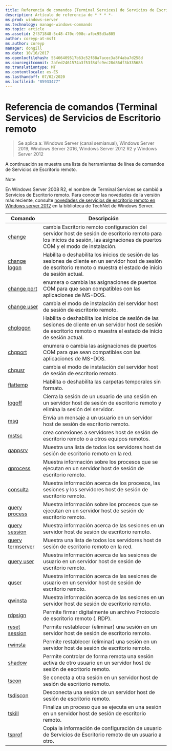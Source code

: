 ```yaml
---
title: Referencia de comandos (Terminal Services) de Servicios de Escritorio remoto
description: Artículo de referencia de * * * *-
ms.prod: windows-server
ms.technology: manage-windows-commands
ms.topic: article
ms.assetid: 2f371848-5c48-470c-908c-afbc95d3a805
author: coreyp-at-msft
ms.author: coreyp
manager: dongill
ms.date: 10/16/2017
ms.openlocfilehash: 55466409517b63c52f88a7acec3a8f4aba7d258d
ms.sourcegitcommit: 2afed2461574a3f53f84fc9ec28d86df3b335685
ms.translationtype: MT
ms.contentlocale: es-ES
ms.lasthandoff: 07/02/2020
ms.locfileid: "85933477"
---
```

# <a name="remote-desktop-services-terminal-services-command-reference"></a>Referencia de comandos (Terminal Services) de Servicios de Escritorio remoto

> Se aplica a: Windows Server (canal semianual), Windows Server 2019, Windows Server 2016, Windows Server 2012 R2 y Windows Server 2012

A continuación se muestra una lista de herramientas de línea de comandos de Servicios de Escritorio remoto.
> [!NOTE]
> En Windows Server 2008 R2, el nombre de Terminal Services se cambió a Servicios de Escritorio remoto. Para conocer las novedades de la versión más reciente, consulte [novedades de servicios de escritorio remoto en Windows server 2012](https://technet.microsoft.com/library/hh831527) en la biblioteca de TechNet de Windows Server.
>
> |                 Comando                 |                                                      Descripción                                                       |
> |-----------------------------------------|------------------------------------------------------------------------------------------------------------------------|
> |           [change](change.md)           | cambia Escritorio remoto configuración del servidor host de sesión de escritorio remoto para los inicios de sesión, las asignaciones de puertos COM y el modo de instalación. |
> |     [change logon](change-logon.md)     |    Habilita o deshabilita los inicios de sesión de las sesiones de cliente en un servidor host de sesión de escritorio remoto o muestra el estado de inicio de sesión actual.     |
> |      [change port](change-port.md)      |                   enumera o cambia las asignaciones de puertos COM para que sean compatibles con las aplicaciones de MS-DOS.                    |
> |      [change user](change-user.md)      |                                cambia el modo de instalación del servidor host de sesión de escritorio remoto.                                |
> |         [chglogon](chglogon.md)         |    Habilita o deshabilita los inicios de sesión de las sesiones de cliente en un servidor host de sesión de escritorio remoto o muestra el estado de inicio de sesión actual.     |
> |          [chgport](chgport.md)          |                   enumera o cambia las asignaciones de puertos COM para que sean compatibles con las aplicaciones de MS-DOS.                    |
> |           [chgusr](chgusr.md)           |                                cambia el modo de instalación del servidor host de sesión de escritorio remoto.                                |
> |         [flattemp](flattemp.md)         |                                      Habilita o deshabilita las carpetas temporales sin formato.                                       |
> |           [logoff](logoff.md)           |          Cierra la sesión de un usuario de una sesión en un servidor host de sesión de escritorio remoto y elimina la sesión del servidor.          |
> |              [msg](msg.md)              |                                Envía un mensaje a un usuario en un servidor host de sesión de escritorio remoto.                                 |
> |            [mstsc](mstsc.md)            |                       crea conexiones a servidores host de sesión de escritorio remoto o a otros equipos remotos.                        |
> |          [qappsrv](qappsrv.md)          |                             Muestra una lista de todos los servidores host de sesión de escritorio remoto en la red.                             |
> |         [qprocess](qprocess.md)         |                  Muestra información sobre los procesos que se ejecutan en un servidor host de sesión de escritorio remoto.                   |
> |            [consulta](query.md)            |                      Muestra información acerca de los procesos, las sesiones y los servidores host de sesión de escritorio remoto.                      |
> |    [query process](query-process.md)    |                  Muestra información sobre los procesos que se ejecutan en un servidor host de sesión de escritorio remoto.                   |
> |    [query session](query-session.md)    |                           Muestra información acerca de las sesiones en un servidor host de sesión de escritorio remoto.                            |
> | [query termserver](query-termserver.md) |                             Muestra una lista de todos los servidores host de sesión de escritorio remoto en la red.                             |
> |       [query user](query-user.md)       |                         Muestra información acerca de las sesiones de usuario en un servidor host de sesión de escritorio remoto.                         |
> |            [quser](quser.md)            |                         Muestra información acerca de las sesiones de usuario en un servidor host de sesión de escritorio remoto.                         |
> |          [qwinsta](qwinsta.md)          |                           Muestra información acerca de las sesiones en un servidor host de sesión de escritorio remoto.                            |
> |          [rdpsign](rdpsign.md)          |                          Permite firmar digitalmente un archivo Protocolo de escritorio remoto (. RDP).                          |
> |    [reset session](reset-session.md)    |                         Permite restablecer (eliminar) una sesión en un servidor host de sesión de escritorio remoto.                          |
> |          [rwinsta](rwinsta.md)          |                         Permite restablecer (eliminar) una sesión en un servidor host de sesión de escritorio remoto.                          |
> |           [shadow](shadow.md)           |            Permite controlar de forma remota una sesión activa de otro usuario en un servidor host de sesión de escritorio remoto.             |
> |            [tscon](tscon.md)            |                               Se conecta a otra sesión en un servidor host de sesión de escritorio remoto.                                |
> |         [tsdiscon](tsdiscon.md)         |                                 Desconecta una sesión de un servidor host de sesión de escritorio remoto.                                  |
> |           [tskill](tskill.md)           |                           Finaliza un proceso que se ejecuta en una sesión en un servidor host de sesión de escritorio remoto.                            |
> |           [tsprof](tsprof.md)           |              Copia la información de configuración de usuario de Servicios de Escritorio remoto de un usuario a otro.               |

